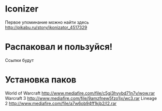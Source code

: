 # Iconizer
Первое упоминание можно найти здесь http://pikabu.ru/story/ikonizator_4517329

# Распаковал и пользуйся!
Ссылки будут
# Установка паков
World of Warcraft http://www.mediafire.com/file/c5gi3hvybd71n7v/wow.rar
Warcraft 3 http://www.mediafire.com/file/9amzfnew5fzo1jx/wc3.rar
Lineage 2 http://www.mediafire.com/file/a7w6ob94ff1kjb2/l2.rar
